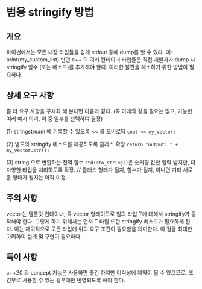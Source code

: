 
# 범용 stringify 방법

## 개요

파이썬에서는 모든 내장 타입들을 쉽게 stdout 등에 dump를 할 수 있다. 예: print(my_custom_list)
반면 c++ 의 여러 컨테이너 타입들은 직접 개발자가 dump 나 stringify 함수 (또는 메소드)를 추가해야 한다.
이러한 불편을 해소하기 위한 방법이 필요하다.

## 상세 요구 사항

좀 더 요구 사항을 구체화 해 본다면 다음과 같다.
(꼭 아래와 같을 필요는 없고, 가능한 여러 예시 이며, 이 중 일부를 선택하여 결정)

(1) stringstream 에 기록할 수 있도록 << 를 오버로딩
`cout << my_vector;`

(2) 별도의 stringify 메소드를 제공하도록 클래스 확장
`return "output: " + my_vector.str();`

(3) string 으로 변환하는 전역 함수
`std::to_string()`은 숫자형 값만 입력 받지만, 더 다양한 타입을 처리하도록 확장.
// 클래스 형태가 될지, 함수가 될지, 아니면 기타 새로운 형태가 될지는 아직 미정.


## 주의 사항

vector는 템플릿 컨테이너, 즉 vector<T> 형태이므로 임의 타입 T에 대해서 stringify가 동작해야 한다.
그렇게 하기 위해서는 먼저 T 타입 또한 stringify 메소드가 필요하게 된다.
이는 재귀적으로 모든 타입에 위의 요구 조건이 필요함을 의미한다.
이 점을 최대한 고려하여 설계 및 구현이 필요하다.

## 특이 사항

c++20 의 concept 기능은 사용하면 좋긴 하지만 이식성에 제약이 될 수 있으므로,
조건부로 사용할 수 있는 경우에만 반영되도록 해야 한다.



